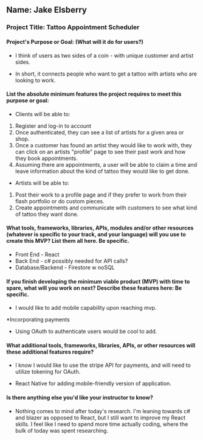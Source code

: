 ## Name: Jake Elsberry

### Project Title: Tattoo Appointment Scheduler

#### Project's Purpose or Goal: (What will it do for users?)

* I think of users as two sides of a coin - with unique customer and artist sides.

* In short, it connects people who want to get a tattoo with artists who are looking to work.

#### List the absolute minimum features the project requires to meet this purpose or goal:

* Clients will be able to:

1. Register and log-in to account
2. Once authenticated, they can see a list of artists for a given area or shop.
3. Once a customer has found an artist they would like to work with, they can click on an artists "profile" page to see their past work and how they book appointments.
4. Assuming there are appointments, a user will be able to claim a time and leave information about the kind of tattoo they would like to get done.

* Artists will be able to:

1. Post their work to a profile page and if they prefer to work from their flash portfolio or do custom pieces.
2. Create appointments and communicate with customers to see what kind of tattoo they want done.

#### What tools, frameworks, libraries, APIs, modules and/or other resources (whatever is specific to your track, and your language) will you use to create this MVP? List them all here. Be specific.

* Front End - React
* Back End - c# possibly needed for API calls?
* Database/Backend - Firestore w noSQL

#### If you finish developing the minimum viable product (MVP) with time to spare, what will you work on next? Describe these features here: Be specific.

* I would like to add mobile capability upon reaching mvp.

*Incorporating payments

* Using OAuth to authenticate users would be cool to add.

#### What additional tools, frameworks, libraries, APIs, or other resources will these additional features require?

* I know I would like to use the stripe API for payments, and will need to utilize tokening for OAuth. 

* React Native for adding mobile-friendly version of application.

#### Is there anything else you'd like your instructor to know?

* Nothing comes to mind after today's research. I'm leaning towards c# and blazer as opposed to React, but I still want to improve my React skills. I feel like I need to spend more time actually coding, where the bulk of today was spent researching.